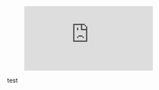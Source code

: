 <figure><embed src="https://wakatime.com/share/@cc367603-282b-4c8c-85e9-3e0ef362b7f5/17ced1a1-724e-48c8-b235-4676b52c9cb5.svg"></embed></figure>
test
